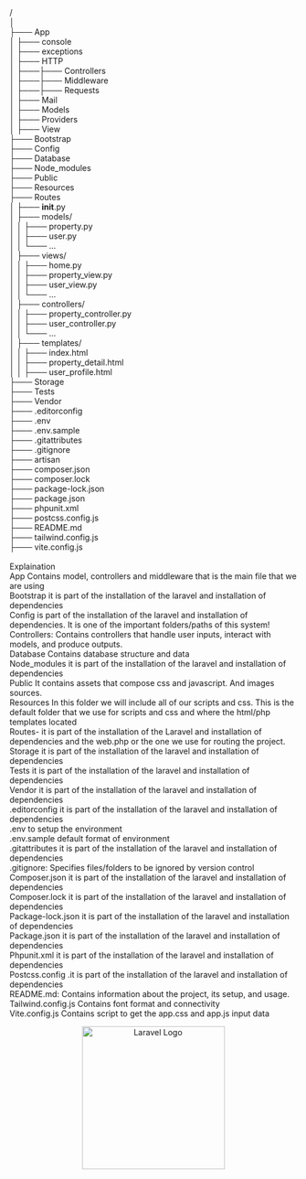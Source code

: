 <img src="https://dev-vincentelipe.pantheonsite.io/wp-content/uploads/2023/11/siteLogo.png" width="250" style="padding-left:30em; margin:30em">

/<br>
│<br>
├─── App<br>
│    ├─── console<br>
│    ├─── exceptions<br>
│    ├─── HTTP<br>
│    ├───├─── Controllers<br>
│    ├───├─── Middleware<br>
│    ├───├─── Requests<br>
│    ├─── Mail<br>
│    ├─── Models<br>
│    ├─── Providers<br>
│    ├─── View<br>
├─── Bootstrap<br>
├─── Config<br>
├─── Database<br>
├─── Node_modules<br>
├─── Public<br>
├─── Resources<br>
├─── Routes<br>
│    ├─── __init__.py<br>
│    ├─── models/<br>
│    │    ├─── property.py<br>
│    │    ├─── user.py<br>
│    │    └─── ...<br>
│    ├─── views/<br>
│    │    ├─── home.py<br>
│    │    ├─── property_view.py<br>
│    │    ├─── user_view.py<br>
│    │    └─── ...<br>
│    ├─── controllers/<br>
│    │    ├─── property_controller.py<br>
│    │    ├─── user_controller.py<br>
│    │    └─── ...<br>
│    ├─── templates/<br>
│    │    ├─── index.html<br>
│    │    ├─── property_detail.html<br>
│    │    ├─── user_profile.html<br>
├─── Storage<br>
├─── Tests<br>
├─── Vendor<br>
├─── .editorconfig<br>
├─── .env<br>
├─── .env.sample<br>
├─── .gitattributes<br>
├─── .gitignore<br>
├─── artisan<br>
├─── composer.json<br>
├─── composer.lock<br>
├─── package-lock.json<br>
├─── package.json<br>
├─── phpunit.xml<br>
├─── postcss.config.js<br>
├─── README.md<br>
├─── tailwind.config.js<br>
├─── vite.config.js<br>
<br>
Explaination<br>
App Contains model, controllers and middleware that is the main file that we are using<br>
Bootstrap it is part of the installation of the laravel and installation of dependencies<br>
Config is part of the installation of the laravel and installation of dependencies. It is one of the important folders/paths of this system!<br>
Controllers: Contains controllers that handle user inputs, interact with models, and produce outputs.<br>
Database Contains database structure and data <br>
Node_modules it is part of the installation of the laravel and installation of dependencies<br>
Public It contains assets that compose css and javascript. And images sources. <br>
Resources In this folder we will include all of our scripts and css. This is the default folder that we use for scripts and css and where the html/php templates located <br>
Routes-  it is part of the installation of the Laravel and installation of dependencies and the  web.php or the one we use for routing the project.<br>
Storage it is part of the installation of the laravel and installation of dependencies<br>
Tests it is part of the installation of the laravel and installation of dependencies<br>
Vendor it is part of the installation of the laravel and installation of dependencies<br>
.editorconfig it is part of the installation of the laravel and installation of dependencies<br>
.env to setup the environment<br>
.env.sample default format of environment<br>
.gitattributes it is part of the installation of the laravel and installation of dependencies<br>
.gitignore: Specifies files/folders to be ignored by version control <br>
Composer.json it is part of the installation of the laravel and installation of dependencies<br>
Composer.lock it is part of the installation of the laravel and installation of dependencies<br>
Package-lock.json it is part of the installation of the laravel and installation of dependencies<br>
Package.json it is part of the installation of the laravel and installation of dependencies<br>
Phpunit.xml  it is part of the installation of the laravel and installation of dependencies<br>
Postcss.config .it is part of the installation of the laravel and installation of dependencies<br>
README.md: Contains information about the project, its setup, and usage.<br>
Tailwind.config.js Contains font format and connectivity<br>
Vite.config.js Contains script to get the app.css and app.js input data<br>
<p align="center"><a href="https://laravel.com" target="_blank"><img src="https://raw.githubusercontent.com/laravel/art/master/logo-lockup/5%20SVG/2%20CMYK/1%20Full%20Color/laravel-logolockup-cmyk-red.svg" width="250" alt="Laravel Logo"></a></p>    
